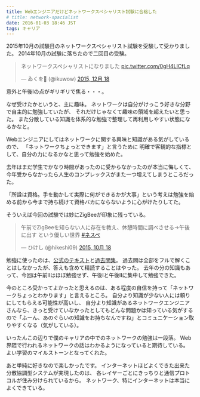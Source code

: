 ```yaml
---
title: Webエンジニアだけどネットワークスペシャリスト試験に合格した
# title: network-spacialist
date: 2016-01-03 18:46 JST
tags: キャリア
---
```


2015年10月の試験日のネットワークスペシャリスト試験を受験して受かりました。
2014年10月の試験に落ちたので二回目の受験。

<blockquote class="twitter-tweet" lang="ja"><p lang="ja" dir="ltr">ネットワークスペシャリストになりました <a href="https://t.co/0gH4LICfLq">pic.twitter.com/0gH4LICfLq</a></p>&mdash; ゐくを (@ikuwow) <a href="https://twitter.com/ikuwow/status/677884055602380800">2015, 12月 18</a></blockquote>

意外と午後Iの点がギリギリで焦る・・・。

なぜ受けたかというと、主に趣味。
ネットワークは自分がけっこう好きな分野で自主的に勉強していたが、
それだけじゃなくて趣味の領域を超えたいと思った。
また分散している知識を体系的な勉強で整理して再利用しやすい状態になるかなと。

Webエンジニアにしてはネットワークに関する興味と知識がある気がしているので、
「ネットワークちょっとできます」と言うために
明確で客観的な指標として、自分の力になるかなと思って勉強を始めた。

去年はまだ学生でかなり時間があったのに受からなかったのが本当に悔しくて、
今年受からなかったら人生のコンプレックスがまた一つ増えてしまうところだった。

「所詮は資格。手を動かして実際に何ができるかが大事」という考えは勉強を始める前から今まで持ち続けて資格バカにならないように心がけたりしてた。

そういえば今回の試験では妙にZigBeeが印象に残っている。

<blockquote class="twitter-tweet" lang="ja"><p lang="ja" dir="ltr">午前でZigBeeを知らない人に存在を教え、休憩時間に調べさせる→午後に出す&#10;という優しい世界 <a href="https://twitter.com/hashtag/%E3%83%8D%E3%82%B9%E3%83%9A?src=hash">#ネスペ</a></p>&mdash; ひけし (@hikeshi09) <a href="https://twitter.com/hikeshi09/status/655649440393330689">2015, 10月 18</a></blockquote>

勉強に使ったのは、[公式のテキスト](http://www.amazon.co.jp/情報処理教科書-ネットワークスペシャリスト-2015年版-ICTワークショップ/dp/4798140953/)と[過去問集](http://www.amazon.co.jp/平成27年度-ネットワークスペシャリスト-パーフェクトラーニング過去問題集-情報処理技術者試験-エディフィストラーニング株式会社/dp/4774172081/)。
過去問は全部をフルで解くことはしなかったが、答えも含めて精読することはやった。
去年の分の知識もあって、今回は午前IIはほぼ勉強せず、午後Iと午後IIに集中して勉強できた。

今のところ受かってよかったと思えるのは、ある程度の自信を持って「ネットワークちょっとわかります」と言えるところ。
自分より知識が少ない人には頼りにしてもらえる可能性が高いし、
自分より知識があるネットワークエンジニアさんなら、きっと受けていなかったとしてもどんな問題かは知っている気がするので「ふーん、あのぐらいの知識をお持ちなんですね」とコミュニケーション取りやすくなる（気がしている）。

いったんこの辺りで僕のキャリアの中でのネットワークの勉強は一段落。
Web界隈で行われるネットワークの話はわかるようになっていると期待している。
よい学習のマイルストーンとなってくれた。

あと単純に好きなので楽しかったです。
インターネットほどよくできた出来た分散協調型システムが実現したのは、
各レイヤーごとにきっちりと通信プロトコルが住み分けられているから。
ネットワーク、特にインターネットは本当によくできている。
